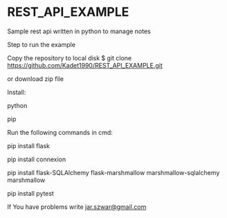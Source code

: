 # REST_API_EXAMPLE
Sample rest api written in python to manage notes

Step to run the example

Copy the repository to local disk 
$ git clone https://github.com/Kadet1990/REST_API_EXAMPLE.git

or download zip file

Install:

python

pip

Run the following commands in cmd:

pip install flask

pip install connexion

pip install flask-SQLAlchemy flask-marshmallow marshmallow-sqlalchemy marshmallow

pip install pytest

If You have problems write jar.szwar@gmail.com

